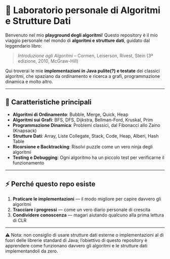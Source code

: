 # 🧠 Laboratorio personale di Algoritmi e Strutture Dati

Benvenuto nel mio **playground degli algoritmi**! Questo repository è il mio viaggio personale nel mondo di **algoritmi e strutture dati**, guidato dal leggendario libro:

> *Introduzione agli Algoritmi* – Cormen, Leiserson, Rivest, Stein (3ª edizione, 2010, McGraw-Hill)

Qui troverai le mie **implementazioni in Java pulite(?) e testate** dei classici algoritmi, che spaziano da ordinamento e ricerca a grafi, programmazione dinamica e molto altro.

---

## 🚀 Caratteristiche principali

- **Algoritmi di Ordinamento**: Bubble, Merge, Quick, Heap
- **Algoritmi sui Grafi**: BFS, DFS, Dijkstra, Bellman-Ford, Kruskal, Prim  
- **Programmazione Dinamica**: Problemi classici, dal Fibonacci allo Zaino (Knapsack)  
- **Strutture Dati**: Array, Liste Collegate, Stack, Code, Heap, Alberi, Hash Table  
- **Ricorsione e Backtracking**: Risolvi puzzle come un vero ninja degli algoritmi  
- **Testing e Debugging**: Ogni algoritmo ha un piccolo test per verificarne il funzionamento  

---

## ⚡ Perché questo repo esiste

1. **Praticare le implementazioni** — il modo migliore per capire davvero gli algoritmi  
2. **Tracciare i progressi** — come un vero diario personale di crescita  
3. **Condividere conoscenza** — magari aiutando qualcuno alla prima lettura di CLR  

---

⚠️ Nota: non consiglio di usare strutture dati esterne o implementazioni al di fuori delle librerie standard di Java; l’obiettivo di questo repository è apprendere come funzionano davvero gli algoritmi e le strutture dati implementandoli da zero.
